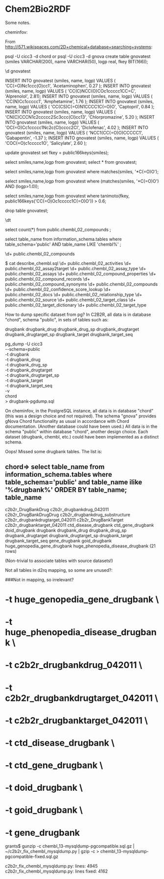 # Chem2Bio2RDF

Some notes.

cheminfov:

From http://i571.wikispaces.com/2D+chemical+database+searching+systems:


psql -U cicc3 -d chord
or
psql -U cicc3 -d gnova
create table gnovatest (smiles VARCHAR(200), name VARCHAR(50), logp real, fkey BIT(166));
 
\d gnovatest

INSERT INTO gnovatest (smiles, name, logp) VALUES ( 'CC(=O)Nc1ccc(O)cc1', 'Acetaminophen', 0.27 );
INSERT INTO gnovatest (smiles, name, logp) VALUES ( 'CC(C)NCC(O)COc1ccccc1CC=C', 'Alprenolol', 2.81);
INSERT INTO gnovatest (smiles, name, logp) VALUES ( 'CC(N)Cc1ccccc1', 'Amphetamine', 1.76 );
INSERT INTO gnovatest (smiles, name, logp) VALUES ( 'CC(CS)C(=O)N1CCCC1C(=O)O', 'Captopril', 0.84 );
INSERT INTO gnovatest (smiles, name, logp) VALUES ( 'CN(C)CCCN1c2ccccc2Sc3ccc(Cl)cc13', 'Chlorpromazine', 5.20 );
INSERT INTO gnovatest (smiles, name, logp) VALUES ( 'OC(=O)Cc1ccccc1Nc2c(Cl)cccc2Cl', 'Diclofenac', 4.02 );
INSERT INTO gnovatest (smiles, name, logp) VALUES ( 'NCC1(CC(=O)O)CCCCC1', 'Gabapentin', -1.37 );
INSERT INTO gnovatest (smiles, name, logp) VALUES ( 'COC(=O)c1ccccc1O', 'Salicylate', 2.60 );


update gnovatest set fkey = public166keys(smiles);

select smiles,name,logp from gnovatest;
select * from gnovatest;

select smiles,name,logp from gnovatest where matches(smiles, '*C(=O)O');

select smiles,name,logp from gnovatest where (matches(smiles, '*C(=O)O') AND (logp>1.0));

select smiles,name,logp from gnovatest where tanimoto(fkey, public166keys('CC(=O)Oc1ccccc1C(=O)O')) > 0.6;

drop table gnovatest;

\dt

select count(*) from public.chembl_02_compounds ;

select table_name from information_schema.tables where table_schema='public' AND table_name LIKE 'chembl%' ;

\d+ public.chembl_02_compounds 

$ cat describe_chembl.sql 
\d+ public.chembl_02_activities
\d+ public.chembl_02_assay2target
\d+ public.chembl_02_assay_type
\d+ public.chembl_02_assays
\d+ public.chembl_02_compound_properties
\d+ public.chembl_02_compound_records
\d+ public.chembl_02_compound_synonyms
\d+ public.chembl_02_compounds
\d+ public.chembl_02_confidence_score_lookup
\d+ public.chembl_02_docs
\d+ public.chembl_02_relationship_type
\d+ public.chembl_02_source
\d+ public.chembl_02_target_class
\d+ public.chembl_02_target_dictionary
\d+ public.chembl_02_target_type


How to dump specific dataset from pg?  In C2B2R, all data is in database "chord", schema "public", in
sets of tables such as:

 drugbank
 drugbank_drug
 drugbank_drug_sp
 drugbank_drugtarget
 drugbank_drugtarget_sp
 drugbank_target
 drugbank_target_seq

pg_dump -U cicc3 \
	--schema=public \
	-t drugbank \
	-t drugbank_drug \
	-t drugbank_drug_sp \
	-t drugbank_drugtarget \
	-t drugbank_drugtarget_sp \
	-t drugbank_target \
	-t drugbank_target_seq \
	-v \
	chord \
	> drugbank-pgdump.sql

On cheminfov, in the PostgreSQL instance, all data is in database "chord" (this was a design choice and
not required).  The schema "gnova" provides gNova Chord functionality as usual in accordance with
Chord documentation.  (Another database could have been used.)  All data is in the schema "public" 
within database "chord", another design choice.  Each dataset (drugbank, chembl, etc.) could have
been implemented as a distinct schema.

Oops!  Missed some drugbank tables.  The list is:

chord=> select table_name from information_schema.tables where table_schema='public' and table_name ilike '%drugbank%' ORDER BY table_name;
            table_name            
----------------------------------
 c2b2r_DrugBankDrug
 c2b2r_drugbankdrug_042011
 c2b2r_DrugBankDrugDrug
 c2b2r_drugbankdrug_substructure
 c2b2r_drugbankdrugtarget_042011
 c2b2r_DrugBankTarget
 c2b2r_drugbanktarget_042011
 ctd_disease_drugbank
 ctd_gene_drugbank
 doid_drugbank
 drugbank
 drugbank_drug
 drugbank_drug_sp
 drugbank_drugtarget
 drugbank_drugtarget_sp
 drugbank_target
 drugbank_target_seq
 gene_drugbank
 goid_drugbank
 huge_genopedia_gene_drugbank
 huge_phenopedia_disease_drugbank
(21 rows)

(Non-trivial to associate tables with source datasets!)

Not all tables in d2rq mapping, so some are unused?:

###Not in mapping, so irrelevant?
#       -t huge_genopedia_gene_drugbank \
#       -t huge_phenopedia_disease_drugbank \
#       -t c2b2r_drugbankdrug_042011 \
#       -t c2b2r_drugbankdrugtarget_042011 \
#       -t c2b2r_drugbanktarget_042011 \
#       -t ctd_disease_drugbank \
#       -t ctd_gene_drugbank \
#       -t doid_drugbank \
#       -t goid_drugbank \
#       -t gene_drugbank 

grants$ gunzip -c chembl_13-mysqldump-pgcompatible.sql.gz | ~/c2b2r_fix_chembl_mysqldump.py | gzip -c >
chembl_13-mysqldump-pgcompatible-fixed.sql.gz 

c2b2r_fix_chembl_mysqldump.py: lines: 4945
c2b2r_fix_chembl_mysqldump.py: lines fixed: 4162

